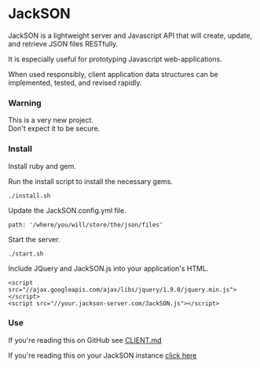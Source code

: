 # JackSON
JackSON is a lightweight server and Javascript API that will create, update, and retrieve JSON files RESTfully.

It is especially useful for prototyping Javascript web-applications.

When used responsibly, client application data structures can be implemented, tested, and revised rapidly.

### Warning
This is a very new project.  
Don't expect it to be secure.

### Install
Install ruby and gem.

Run the install script to install the necessary gems.

	./install.sh

Update the JackSON.config.yml file.

	path: '/where/you/will/store/the/json/files'

Start the server.

	./start.sh

Include JQuery and JackSON.js into your application's HTML.

	<script src="//ajax.googleapis.com/ajax/libs/jquery/1.9.0/jquery.min.js"></script>
	<script src="//your.jackson-server.com/JackSON.js"></script>

### Use
If you're reading this on GitHub see [CLIENT.md](CLIENT.md)

If you're reading this on your JackSON instance [click here](/dev)